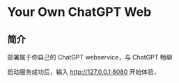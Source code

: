 # Your Own ChatGPT Web

## 简介
部署属于你自己的 ChatGPT webservice，与 ChatGPT 畅聊

启动服务成功后，输入 http://127.0.0.1:8080 开始体验，
